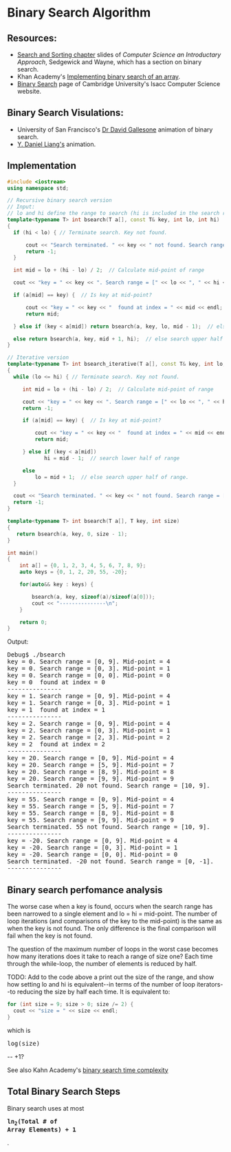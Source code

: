 # Binary Search Algorithm

## Resources:

* [Search and Sorting chapter](https://introcs.cs.princeton.edu/java/lectures/keynote/CS.11.SearchSort.pdf) slides of *Computer Science an Introductary Approach*, Sedgewick and Wayne, which has a section on binary search.
* Khan Academy's [Implementing binary search of an array](https://www.khanacademy.org/computing/computer-science/algorithms/binary-search/a/implementing-binary-search-of-an-array).
* [Binary Search](https://isaaccomputerscience.org/concepts/dsa_search_binary?examBoard=all&stage=all) page of Cambridge University's Isacc Computer Science website.

## Binary Search Visulations:

* University of San Francisco's [Dr David Gallesone](https://www.cs.usfca.edu/~galles/visualization/Search.html) animation of binary search.
* [Y. Daniel Liang's](https://yongdanielliang.github.io/animation/web/BinarySearchNew.html) animation.

## Implementation

```cpp
#include <iostream>
using namespace std;

// Recursive binary search version
// Input:
// lo and hi define the range to search (hi is included in the search range).
template<typename T> int bsearch(T a[], const T& key, int lo, int hi)
{
  if (hi < lo) { // Terminate search. Key not found.

      cout << "Search terminated. " << key << " not found. Search range = [" << lo << ", " << hi << "]. " << endl;
      return -1;
  }

  int mid = lo + (hi - lo) / 2;  // Calculate mid-point of range

  cout << "key = " << key << ". Search range = [" << lo << ", " << hi << "]. Mid-point = " << mid << endl;

  if (a[mid] == key) {  // Is key at mid-point?

      cout << "key = " << key << "  found at index = " << mid << endl;
      return mid;

  } else if (key < a[mid]) return bsearch(a, key, lo, mid - 1);  // else search lower half of range

  else return bsearch(a, key, mid + 1, hi);  // else search upper half of range.
}

// Iterative version
template<typename T> int bsearch_iterative(T a[], const T& key, int lo, int hi)
{
  while (lo <= hi) { // Terminate search. Key not found.

     int mid = lo + (hi - lo) / 2;  // Calculate mid-point of range

     cout << "key = " << key << ". Search range = [" << lo << ", " << hi << "]. Mid-point = " << mid << endl;
     return -1;

     if (a[mid] == key) {  // Is key at mid-point?

         cout << "key = " << key << "  found at index = " << mid << endl;
         return mid;

     } else if (key < a[mid])
            hi = mid - 1;  // search lower half of range

     else
         lo = mid + 1;  // else search upper half of range.
  }

  cout << "Search terminated. " << key << " not found. Search range = [" << lo << ", " << hi << "]. " << endl;
  return -1;
}

template<typename T> int bsearch(T a[], T key, int size)
{
   return bsearch(a, key, 0, size - 1);
}

int main()
{
	int a[] = {0, 1, 2, 3, 4, 5, 6, 7, 8, 9};
	auto keys = {0, 1, 2, 20, 55, -20};

	for(auto&& key : keys) {

		bsearch(a, key, sizeof(a)/sizeof(a[0]));
		cout << "---------------\n";
	}

	return 0;
}
```

Output:

<pre>
Debug$ ./bsearch 
key = 0. Search range = [0, 9]. Mid-point = 4
key = 0. Search range = [0, 3]. Mid-point = 1
key = 0. Search range = [0, 0]. Mid-point = 0
key = 0  found at index = 0
---------------
key = 1. Search range = [0, 9]. Mid-point = 4
key = 1. Search range = [0, 3]. Mid-point = 1
key = 1  found at index = 1
---------------
key = 2. Search range = [0, 9]. Mid-point = 4
key = 2. Search range = [0, 3]. Mid-point = 1
key = 2. Search range = [2, 3]. Mid-point = 2
key = 2  found at index = 2
---------------
key = 20. Search range = [0, 9]. Mid-point = 4
key = 20. Search range = [5, 9]. Mid-point = 7
key = 20. Search range = [8, 9]. Mid-point = 8
key = 20. Search range = [9, 9]. Mid-point = 9
Search terminated. 20 not found. Search range = [10, 9]. 
---------------
key = 55. Search range = [0, 9]. Mid-point = 4
key = 55. Search range = [5, 9]. Mid-point = 7
key = 55. Search range = [8, 9]. Mid-point = 8
key = 55. Search range = [9, 9]. Mid-point = 9
Search terminated. 55 not found. Search range = [10, 9]. 
---------------
key = -20. Search range = [0, 9]. Mid-point = 4
key = -20. Search range = [0, 3]. Mid-point = 1
key = -20. Search range = [0, 0]. Mid-point = 0
Search terminated. -20 not found. Search range = [0, -1]. 
---------------
</pre>

## Binary search perfomance analysis 

The worse case when a key is found, occurs when the search range has been narrowed to a single element and lo = hi = mid-point. The number of loop iterations (and comparisons of the key to the mid-point) 
is the same as when the key is not found. The only difference is the final comparison will fail when the key is not found. 

The question of the maximum number of loops in the worst case becomes how many iterations does it take to reach a range of size one? Each time through the while-loop, the number of elements is reduced by half.

TODO: Add to the code above a print out the size of the range, and show how setting lo and hi is equivalent--in terms of the number of loop iterators--to reducing the size by half each time. It is equivalent to:

```cpp
for (int size = 9; size > 0; size /= 2) {
  cout << "size = " << size << endl;
}
```

which is <pre>log(size)</pre> --  +1?

See also Kahn Academy's [binary search time complexity](https://www.khanacademy.org/computing/computer-science/algorithms/binary-search/a/running-time-of-binary-search)

## Total Binary Search Steps

Binary search uses at most **<pre style='font-family: monospace'>ln<sub>2</sub>(Total # of Array Elements) + 1</pre>**.


